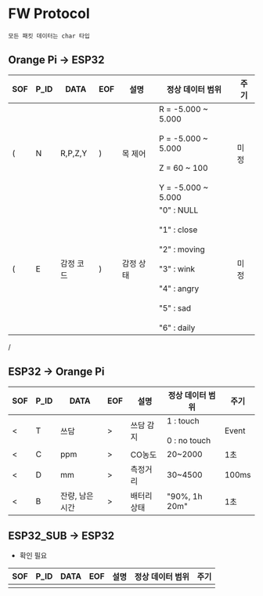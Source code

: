 # FW Protocol

`모든 패킷 데이터는 char 타입`

## Orange Pi -> ESP32

| SOF | P_ID | DATA      | EOF | 설명      | 정상 데이터 범위                 | 주기  |
|-----|------|-----------|-----|-----------|----------------------------------|-------|
| (   | N    | R,P,Z,Y   | )   | 목 제어   | R = -5.000 ~ 5.000 <br></br> P = -5.000 ~ 5.000 <br></br> Z = 60 ~ 100 <br></br> Y = -5.000 ~ 5.000 | 미정 |
| (   | E    | 감정 코드 | )   | 감정 상태 | "0" : NULL <br></br> "1" : close <br></br> "2" : moving <br></br> "3" : wink <br></br> "4" : angry <br></br> "5" : sad <br></br> "6" : daily | 미정 |
/
## ESP32 -> Orange Pi

| SOF | P_ID | DATA            | EOF | 설명        | 정상 데이터 범위 | 주기  |
|-----|------|-----------------|-----|-------------|------------------|-------|
| <   | T    | 쓰담            | >   | 쓰담 감지   | 1 : touch <br></br> 0 : no touch | Event |
| <   | C    | ppm             | >   | CO농도      | 20~2000          | 1초   |
| <   | D    | mm              | >   | 측정거리    | 30~4500          | 100ms |
| <   | B    | 잔량, 남은 시간 | >   | 배터리 상태 | "90%, 1h 20m" | 1초   |

## ESP32_SUB -> ESP32

- 확인 필요

| SOF | P_ID | DATA            | EOF | 설명        | 정상 데이터 범위 | 주기  |
|-----|------|-----------------|-----|-------------|------------------|-------|
|       |     |                 |       |           |                   |       | 